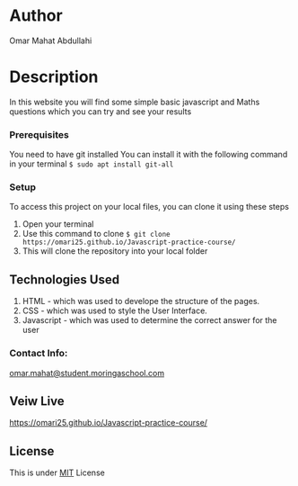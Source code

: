 # Author
Omar Mahat Abdullahi
# Description
In this website you will find some simple basic javascript and Maths questions which you can try and see your results
### Prerequisites
You need to have git installed
You can install it with the following command in your terminal
`$ sudo apt install git-all`
### Setup
To access this project on your local files, you can clone it using these steps
1. Open your terminal
1. Use this command to clone `$ git clone https://omari25.github.io/Javascript-practice-course/`
1. This will clone the repository into your local folder
## Technologies Used
1. HTML - which was used to develope the structure of the pages.
2. CSS - which was used to style the User Interface.
3. Javascript - which was used to determine the correct answer for the user
### Contact Info:
omar.mahat@student.moringaschool.com
## Veiw Live
https://omari25.github.io/Javascript-practice-course/
## License
This is under [MIT](https://choosealicense.com/licenses/mit/) License